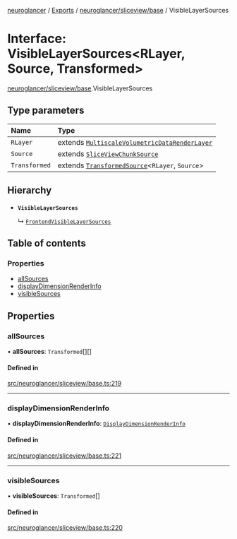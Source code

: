 [neuroglancer](../README.md) / [Exports](../modules.md) / [neuroglancer/sliceview/base](../modules/neuroglancer_sliceview_base.md) / VisibleLayerSources

# Interface: VisibleLayerSources<RLayer, Source, Transformed\>

[neuroglancer/sliceview/base](../modules/neuroglancer_sliceview_base.md).VisibleLayerSources

## Type parameters

| Name | Type |
| :------ | :------ |
| `RLayer` | extends [`MultiscaleVolumetricDataRenderLayer`](neuroglancer_sliceview_base.MultiscaleVolumetricDataRenderLayer.md) |
| `Source` | extends [`SliceViewChunkSource`](neuroglancer_sliceview_base.SliceViewChunkSource.md) |
| `Transformed` | extends [`TransformedSource`](neuroglancer_sliceview_base.TransformedSource.md)<`RLayer`, `Source`\> |

## Hierarchy

- **`VisibleLayerSources`**

  ↳ [`FrontendVisibleLayerSources`](neuroglancer_sliceview_frontend._internal_.FrontendVisibleLayerSources.md)

## Table of contents

### Properties

- [allSources](neuroglancer_sliceview_base.VisibleLayerSources.md#allsources)
- [displayDimensionRenderInfo](neuroglancer_sliceview_base.VisibleLayerSources.md#displaydimensionrenderinfo)
- [visibleSources](neuroglancer_sliceview_base.VisibleLayerSources.md#visiblesources)

## Properties

### allSources

• **allSources**: `Transformed`[][]

#### Defined in

[src/neuroglancer/sliceview/base.ts:219](https://github.com/ActiveBrainAtlas2/neuroglancer/blob/91617476/src/neuroglancer/sliceview/base.ts#L219)

___

### displayDimensionRenderInfo

• **displayDimensionRenderInfo**: [`DisplayDimensionRenderInfo`](neuroglancer_navigation_state.DisplayDimensionRenderInfo.md)

#### Defined in

[src/neuroglancer/sliceview/base.ts:221](https://github.com/ActiveBrainAtlas2/neuroglancer/blob/91617476/src/neuroglancer/sliceview/base.ts#L221)

___

### visibleSources

• **visibleSources**: `Transformed`[]

#### Defined in

[src/neuroglancer/sliceview/base.ts:220](https://github.com/ActiveBrainAtlas2/neuroglancer/blob/91617476/src/neuroglancer/sliceview/base.ts#L220)
